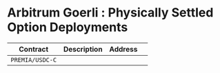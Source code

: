 # Arbitrum Goerli : Physically Settled Option Deployments

| Contract        | Description | Address |     |
| --------------- | ----------- | ------- | --- |
| `PREMIA/USDC-C` |             |         |     |
